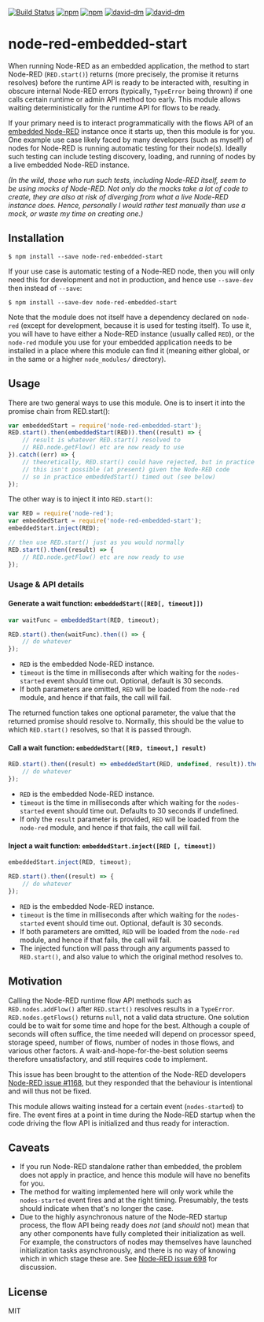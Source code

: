 [![Build Status](https://travis-ci.org/hlapp/node-red-embedded-start.svg?branch=master)](https://travis-ci.org/hlapp/node-red-embedded-start)
[![npm](https://img.shields.io/npm/v/node-red-embedded-start.svg)](https://www.npmjs.com/package/node-red-embedded-start)
[![npm](https://img.shields.io/npm/dt/node-red-embedded-start.svg)](https://www.npmjs.com/package/node-red-embedded-start)
[![david-dm](https://david-dm.org/hlapp/node-red-embedded-start.svg)](https://david-dm.org/hlapp/node-red-embedded-start)
[![david-dm](https://david-dm.org/hlapp/node-red-embedded-start/dev-status.svg)](https://david-dm.org/hlapp/node-red-embedded-start?type=dev)

# node-red-embedded-start

When running Node-RED as an embedded application, the method to start
Node-RED (`RED.start()`) returns (more precisely, the promise it returns
resolves) before the runtime API is ready to be interacted with, resulting
in obscure internal Node-RED errors (typically, `TypeError` being thrown)
if one calls certain runtime or admin API method too early. This module
allows waiting deterministically for the runtime API for flows to be ready.

If your primary need is to interact programmatically with the flows API of
an [embedded Node-RED] instance once it starts up, then this module is for
you. One example use case likely faced by many developers (such as myself)
of nodes for Node-RED is running automatic testing for their node(s). Ideally
such testing can include testing discovery, loading, and running of nodes
by a live embedded Node-RED instance. 

_(In the wild, those who run such tests, including Node-RED itself, seem
to be using mocks of Node-RED. Not only do the mocks take a lot of code to
create, they are also at risk of diverging from what a live Node-RED instance
does. Hence, personally I would rather test manually than use a mock, or
waste my time on creating one.)_

## Installation

```
$ npm install --save node-red-embedded-start
```

If your use case is automatic testing of a Node-RED node, then you will only
need this for development and not in production, and hence use `--save-dev`
then instead of `--save`:

```
$ npm install --save-dev node-red-embedded-start
```

Note that the module does not itself have a dependency declared on `node-red`
(except for development, because it is used for testing itself). To use it,
you will have to have either a Node-RED instance (usually called `RED`), or
the `node-red` module you use for your embedded application needs to be
installed in a place where this module can find it (meaning either global,
or in the same or a higher `node_modules/` directory).

## Usage

There are two general ways to use this module. One is to insert it into the
promise chain from RED.start():

```js
var embeddedStart = require('node-red-embedded-start');
RED.start().then(embeddedStart(RED)).then((result) => {
    // result is whatever RED.start() resolved to
    // RED.node.getFlow() etc are now ready to use
}).catch((err) => {
    // theoretically, RED.start() could have rejected, but in practice
    // this isn't possible (at present) given the Node-RED code
    // so in practice embeddedStart() timed out (see below)
});
```

The other way is to inject it into `RED.start()`:

```js
var RED = require('node-red');
var embeddedStart = require('node-red-embedded-start');
embeddedStart.inject(RED);

// then use RED.start() just as you would normally
RED.start().then((result) => {
    // RED.node.getFlow() etc are now ready to use
});
```

### Usage & API details

#### Generate a wait function: `embeddedStart([RED[, timeout]])`

```js
var waitFunc = embeddedStart(RED, timeout);

RED.start().then(waitFunc).then(() => {
    // do whatever
});
```

* `RED` is the embedded Node-RED instance.
* `timeout` is the time in milliseconds after which waiting for the
  `nodes-started` event should time out. Optional, default is 30 seconds.
* If both parameters are omitted, `RED` will be loaded from the `node-red`
  module, and hence if that fails, the call will fail.

The returned function takes one optional parameter, the value that the
returned promise should resolve to. Normally, this should be the value to
which `RED.start()` resolves, so that it is passed through.

#### Call a wait function: `embeddedStart([RED, timeout,] result)`

```js
RED.start().then((result) => embeddedStart(RED, undefined, result)).then(() => {
    // do whatever
});
```

* `RED` is the embedded Node-RED instance.
* `timeout` is the time in milliseconds after which waiting for the
  `nodes-started` event should time out. Defaults to 30 seconds if undefined.
* If only the `result` parameter is provided, `RED` will be loaded from the
  `node-red` module, and hence if that fails, the call will fail.

#### Inject a wait function: `embeddedStart.inject([RED [, timeout])`

```js
embeddedStart.inject(RED, timeout);

RED.start().then((result) => {
    // do whatever
});
```

* `RED` is the embedded Node-RED instance.
* `timeout` is the time in milliseconds after which waiting for the
  `nodes-started` event should time out. Optional, default is 30 seconds.
* If both parameters are omitted, `RED` will be loaded from the `node-red`
  module, and hence if that fails, the call will fail.
* The injected function will pass through any arguments passed to
  `RED.start()`, and also value to which the original method resolves to. 

## Motivation

Calling the Node-RED runtime flow API methods such as `RED.nodes.addFlow()`
after `RED.start()` resolves results in a `TypeError`. `RED.nodes.getFlows()`
returns `null`, not a valid data structure. One solution could be to wait for
some time and hope for the best. Although a couple of seconds will often
suffice, the time needed will depend on processor speed, storage speed,
number of flows, number of nodes in those flows, and various other factors.
A wait-and-hope-for-the-best solution seems therefore unsatisfactory, and
still requires code to implement.

This issue has been brought to the attention of the Node-RED developers
[Node-RED issue #1168], but they responded that the behaviour is intentional
and will thus not be fixed.

This module allows waiting instead for a certain event (`nodes-started`) to
fire. The event fires at a point in time during the Node-RED startup when
the code driving the flow API is initialized and thus ready for interaction.

## Caveats

* If you run Node-RED standalone rather than embedded, the problem does not
  apply in practice, and hence this module will have no benefits for you.
* The method for waiting implemented here will only work while the
  `nodes-started` event fires and at the right timing. Presumably, the tests
  should indicate when that's no longer the case.
* Due to the highly asynchronous nature of the Node-RED startup process,
  the flow API being ready does _not_ (and _should_ not) mean that any other
  components have fully completed their initialization as well. For example,
  the constructors of nodes may themselves have launched initialization tasks
  asynchronously, and there is no way of knowing which in which stage
  these are. See [Node-RED issue 698] for discussion.

## License

MIT

[Node-RED issue #1168]: https://github.com/node-red/node-red/issues/1168
[Node-RED issue 698]: https://github.com/node-red/node-red/issues/698
[embedded Node-RED]: http://nodered.org/docs/embedding
